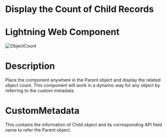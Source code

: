 # Display the Count of Child Records 
# Lightning Web Component 

 
![ObjectCount](https://user-images.githubusercontent.com/26570884/84431935-1d4d4b80-abfa-11ea-8742-b066c6d6aec2.png)

# Description 

Place the component anywhere in the Parent object and display the related object count. This component will work in a dynamic way for any object by referring to the custom metadata. 

# CustomMetadata

This contains the information of Child object and its corresponding API field name to refer the Parent object.
